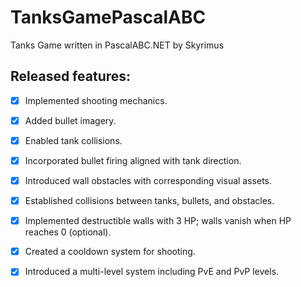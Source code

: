 # TanksGamePascalABC
Tanks Game written in PascalABC.NET by Skyrimus

## Released features:

- [x] Implemented shooting mechanics.
- [x] Added bullet imagery.
- [x] Enabled tank collisions.
- [x] Incorporated bullet firing aligned with tank direction.
- [x] Introduced wall obstacles with corresponding visual assets.
- [x] Established collisions between tanks, bullets, and obstacles.
- [x] Implemented destructible walls with 3 HP; walls vanish when HP reaches 0 (optional).
- [x] Created a cooldown system for shooting.
- [x] Introduced a multi-level system including PvE and PvP levels.

